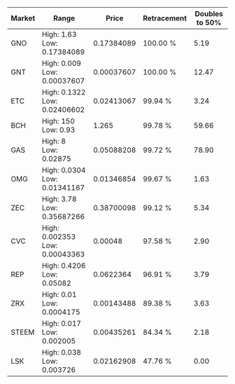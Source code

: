 | Market | Range | Price| Retracement | Doubles to 50% |
| --- | --- | --- | --- | --- |
| GNO | High: 1.63<br />Low: 0.17384089 | 0.17384089 | 100.00 % | 5.19 |
| GNT | High: 0.009<br />Low: 0.00037607 | 0.00037607 | 100.00 % | 12.47 |
| ETC | High: 0.1322<br />Low: 0.02406602 | 0.02413067 | 99.94 % | 3.24 |
| BCH | High: 150<br />Low: 0.93 | 1.265 | 99.78 % | 59.66 |
| GAS | High: 8<br />Low: 0.02875 | 0.05088208 | 99.72 % | 78.90 |
| OMG | High: 0.0304<br />Low: 0.01341167 | 0.01346854 | 99.67 % | 1.63 |
| ZEC | High: 3.78<br />Low: 0.35687266 | 0.38700098 | 99.12 % | 5.34 |
| CVC | High: 0.002353<br />Low: 0.00043363 | 0.00048 | 97.58 % | 2.90 |
| REP | High: 0.4206<br />Low: 0.05082 | 0.0622364 | 96.91 % | 3.79 |
| ZRX | High: 0.01<br />Low: 0.0004175 | 0.00143488 | 89.38 % | 3.63 |
| STEEM | High: 0.017<br />Low: 0.002005 | 0.00435261 | 84.34 % | 2.18 |
| LSK | High: 0.038<br />Low: 0.003726 | 0.02162908 | 47.76 % | 0.00 |
